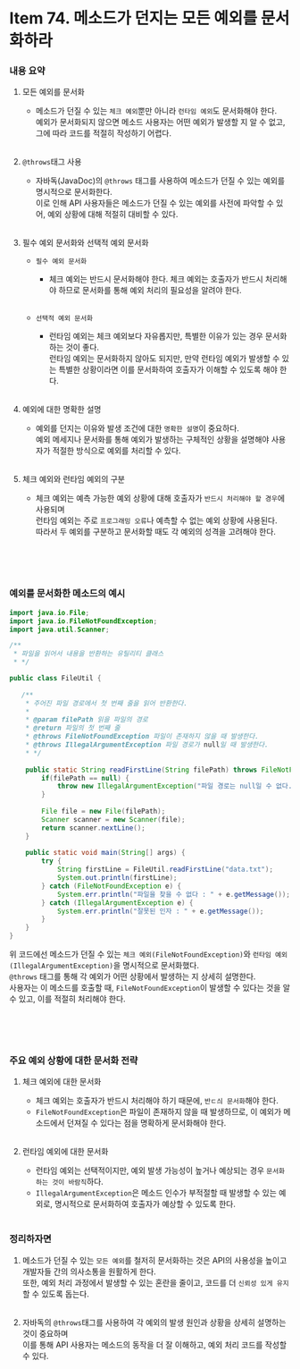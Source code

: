 # Item 74. 메소드가 던지는 모든 예외를 문서화하라

### 내용 요약 <br>
1. 모든 예외를 문서화
    - 메소드가 던질 수 있는 `체크 예외`뿐만 아니라 `런타임 예외`도 문서화해야 한다. <br>
      예외가 문서화되지 않으면 메소드 사용자는 어떤 예외가 발생할 지 알 수 없고, 그에 따라 코드를 적절히 작성하기 어렵다. <br><br>

2. `@throws`태그 사용
   - 자바독(JavaDoc)의 `@throws` 태그를 사용하여 메소드가 던질 수 있는 예외를 명시적으로 문서화한다. <br>
     이로 인해 API 사용자들은 메소드가 던질 수 있는 예외를 사전에 파악할 수 있어, 예외 상황에 대해 적절히 대비할 수 있다. <br><br>

3. 필수 예외 문서화와 선택적 예외 문서화
    - `필수 예외 문서화`
        - 체크 예외는 반드시 문서화해야 한다. 체크 예외는 호출자가 반드시 처리해야 하므로 문서화를 통해 예외 처리의 필요성을 알려야 한다. <br><br>

    - `선택적 예외 문서화`
        - 런타임 예외는 체크 예외보다 자유롭지만, 특별한 이유가 있는 경우 문서화하는 것이 좋다. <br>
          런타임 예외는 문서화하지 않아도 되지만, 만약 런타임 예외가 발생할 수 있는 특별한 상황이라면 이를 문서화하여 호출자가 이해할 수 있도록 해야 한다. <br><br>

4. 예외에 대한 명확한 설명
    - 예외를 던지는 이유와 발생 조건에 대한 `명확한 설명`이 중요하다. <br>
      예외 메세지나 문서화를 통해 예외가 발생하는 구체적인 상황을 설명해야 사용자가 적절한 방식으로 예외를 처리할 수 있다. <br><br>

5. 체크 예외와 런타임 예외의 구분
    - 체크 예외는 예측 가능한 예외 상황에 대해 호출자가 `반드시 처리해야 할 경우`에 사용되며 <br>
      런타임 예외는 주로 `프로그래밍 오류`나 예측할 수 없는 예외 상황에 사용된다. <br>
      따라서 두 예외를 구분하고 문서화할 때도 각 예외의 성격을 고려해야 한다. <br><br>


<br><br>


### 예외를 문서화한 메소드의 예시
```java
import java.io.File;
import java.io.FileNotFoundException;
import java.util.Scanner;

/**
 * 파일을 읽어서 내용을 반환하는 유틸리티 클래스
 * */

public class FileUtil {
    
   /**
    * 주어진 파일 경로에서 첫 번째 줄을 읽어 반환한다.
    * 
    * @param filePath 읽을 파일의 경로
    * @return 파일의 첫 번째 줄
    * @throws FileNotFoundException 파일이 존재하지 않을 때 발생한다.
    * @throws IllegalArgumentException 파일 경로가 null일 때 발생한다.
    * */
    
    public static String readFirstLine(String filePath) throws FileNotFoundException {
        if(filePath == null) {
            throw new IllegalArgumentException("파일 경로는 null일 수 없다.");
        }
        
        File file = new File(filePath);
        Scanner scanner = new Scanner(file);
        return scanner.nextLine();
    }
    
    public static void main(String[] args) {
        try {
            String firstLine = FileUtil.readFirstLine("data.txt");
            System.out.println(firstLine);
        } catch (FileNotFoundException e) {
            System.err.println("파일을 찾을 수 없다 : " + e.getMessage());
        } catch (IllegalArgumentException e) {
            System.err.println("잘못된 인자 : " + e.getMessage());
        }
    }
}
```
위 코드에선 메소드가 던질 수 있는 `체크 예외(FileNotFoundException)`와 `런타임 예외(IllegalArgumentException)`을 명시적으로 문서화했다. <br>
`@throws` 태그를 통해 각 예외가 어떤 상황에서 발생하는 지 상세히 설명한다. <br>
사용자는 이 메소드를 호출할 때, `FileNotFoundException`이 발생할 수 있다는 것을 알 수 있고, 이를 적절히 처리해야 한다. <br><br>

<br><br>

### 주요 예외 상황에 대한 문서화 전략
1. 체크 예외에 대한 문서화
   - 체크 예외는 호출자가 반드시 처리해야 하기 때문에, `반ㄷ싀 문서화`해야 한다. <br>
   - `FileNotFoundException`은 파일이 존재하지 않을 때 발생하므로, 이 예외가 메소드에서 던져질 수 있다는 점을 명확하게 문서화해야 한다. <br><br>

2. 런타임 예외에 대한 문서화
   - 런타임 예외는 선택적이지만, 예외 발생 가능성이 높거나 예상되는 경우 `문서화하는 것이 바람직`하다. <br>
   - `IllegalArgumentException`은 메소드 인수가 부적절할 때 발생할 수 있는 예외로, 명시적으로 문서화하여 호출자가 예상할 수 있도록 한다. <br><br>



### 정리하자면
1. 메소드가 던질 수 있는 `모든 예외`를 철저히 문서화하는 것은 API의 사용성을 높이고 개발자들 간의 의사소통을 원활하게 한다. <br>
   또한, 예외 처리 과정에서 발생할 수 있는 혼란을 줄이고, 코드를 더 `신뢰성 있게 유지`할 수 있도록 돕는다. <br><br>

2. 자바독의 `@throws`태그를 사용하여 각 예외의 발생 원인과 상황을 상세히 설명하는 것이 중요하며 <br>
   이를 통해 API 사용자는 메소드의 동작을 더 잘 이해하고, 예외 처리 코드를 작성할 수 있다. <br><br>
